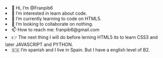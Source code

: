 <li> 👋 Hi, I’m @Franpib6
<li> 👀 I’m interested in learn about code.
<li> 🌱 I’m currently learning to code on HTML5.
<li> 💞️ I’m looking to collaborate on nothing.
<li> 📫 How to reach me: franpib6@gmail.com
<li> 👉 The next thing I will do before lerning HTML5 its to learn CSS3 and later JAVASCRIPT and PYTHON.
<li> 🇪🇸 I’m spanish and I live in Spain. But I have a english level of B2.

